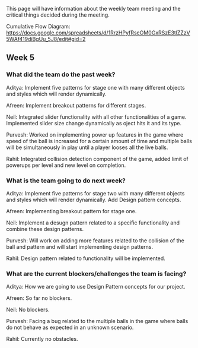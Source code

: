 This page will have information about the weekly team meeting and the critical things decided during the meeting.

Cumulative Flow Diagram: https://docs.google.com/spreadsheets/d/1RrzHPyfRseOM0GxRSzE3tlZZzV5WAf419diBgUu_5J8/edit#gid=2

## Week 5

### What did the team do the past week?

Aditya: Implement five patterns for stage one with many different objects and styles which will render dynamically. 

Afreen: Implement breakout patterns for different stages.

Neil: Integrated slider functionality with all other functionalities of a game. Implemented slider size change dynamically as oject hits it and its type.

Purvesh: Worked on implementing power up features in the game where speed of the ball is increased for a certain amount of time and multiple balls will be simultaneously in play until a player looses all the live balls.

Rahil: Integrated collision detection component of the game, added limit of powerups per level and new level on completion.

### What is the team going to do next week?

Aditya:  Implement five patterns for stage two with many different objects and styles which will render dynamically. Add Design pattern concepts.

Afreen: Implementing breakout pattern for stage one.

Neil: Implement a desugn pattern related to a specific functionality and combine these design patterns.

Purvesh: Will work on adding more features related to the collision of the ball and pattern and will start implementing design patterns.

Rahil: Design pattern related to functionality will be implemented.

### What are the current blockers/challenges the team is facing?

Aditya: How we are going to use Design Pattern concepts for our project.

Afreen: So far no blockers.

Neil: No blockers.

Purvesh: Facing a bug related to the multiple balls in the game where balls do not behave as expected in an unknown scenario.

Rahil: Currently no obstacles.
